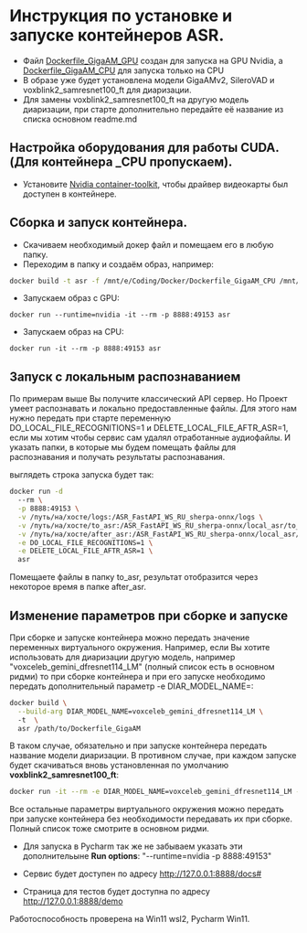 # Инструкция по установке и запуске контейнеров ASR.
- Файл [Dockerfile_GigaAM_GPU](Dockerfile_GigaAM_GPU) создан для запуска на GPU Nvidia, а [Dockerfile_GigaAM_CPU](Dockerfile_GigaAM_CPU) для запуска только на CPU
- В образе уже будет установлена модели GigaAMv2, SileroVAD и voxblink2_samresnet100_ft для диаризации.
- Для замены voxblink2_samresnet100_ft на другую модель диаризации, при старте дополнительно передайте её название из списка основном readme.md 

## Настройка оборудования для работы CUDA. (Для контейнера _CPU пропускаем).
- Установите [Nvidia container-toolkit](https://docs.nvidia.com/datacenter/cloud-native/container-toolkit/latest/install-guide.html), чтобы драйвер видеокарты был доступен в контейнере. 

## Сборка и запуск контейнера.
- Скачиваем необходимый докер файл и помещаем его в любую папку.
- Переходим в папку и создаём образ, например:
```bash
docker build -t asr -f /mnt/e/Coding/Docker/Dockerfile_GigaAM_CPU /mnt/e/Coding/Docker
```
 
- Запускаем образ c GPU:
```commandline
docker run --runtime=nvidia -it --rm -p 8888:49153 asr
```
- Запускаем образ на CPU:
```commandline
docker run -it --rm -p 8888:49153 asr
```

## Запуск с локальным распознаванием 
По примерам выше Вы получите классический API сервер.
Но Проект умеет распознавать и локально предоставленные файлы.
Для этого нам нужно передать при старте переменную DO_LOCAL_FILE_RECOGNITIONS=1 и DELETE_LOCAL_FILE_AFTR_ASR=1, если мы
хотим чтобы сервис сам удалял отработанные аудиофайлы. И указать папки, в которые мы будем помещать файлы для 
распознавания и получать результаты распознавания. 

выглядеть строка запуска будет так:

```bash
docker run -d 
  --rm \
  -p 8888:49153 \
  -v /путь/на/хосте/logs:/ASR_FastAPI_WS_RU_sherpa-onnx/logs \
  -v /путь/на/хосте/to_asr:/ASR_FastAPI_WS_RU_sherpa-onnx/local_asr/to_asr \
  -v /путь/на/хосте/after_asr:/ASR_FastAPI_WS_RU_sherpa-onnx/local_asr/after_asr \
  -e DO_LOCAL_FILE_RECOGNITIONS=1 \
  -e DELETE_LOCAL_FILE_AFTR_ASR=1 \
  asr

```
Помещаете файлы в папку to_asr, результат отобразится через некоторое время в папке after_asr.

## Изменение параметров при сборке и запуске
При сборке и запуске контейнера можно передать значение переменных виртуального окружения. Например, если Вы хотите 
использовать для диаризации другую модель, например "voxceleb_gemini_dfresnet114_LM" (полный список есть в основном ридми)
то при сборке контейнера и при его запуске необходимо передать дополнительный параметр -e DIAR_MODEL_NAME=:
```bash
docker build \
  --build-arg DIAR_MODEL_NAME=voxceleb_gemini_dfresnet114_LM \ 
  -t  \
  asr /path/to/Dockerfile_GigaAM
```
В таком случае, обязательно и при запуске контейнера передать название модели диаризации. В противном случае, при каждом 
запуске будет скачиваться вновь установленная по умолчанию **voxblink2_samresnet100_ft**:

```bash
docker run -it --rm -e DIAR_MODEL_NAME=voxceleb_gemini_dfresnet114_LM -p 8888:49153 asr
```
Все остальные параметры виртуального окружения можно передать при запуске контейнера без необходимости передавать их при сборке.
Полный список тоже смотрите в основном ридми.


- Для запуска в Pycharm так же не забываем указать эти дополнительыне  **Run options**:  "--runtime=nvidia -p 8888:49153"

- Сервис будет доступен по адресу http://127.0.0.1:8888/docs#
- Страница для тестов будет доступна по адресу http://127.0.0.1:8888/demo

Работоспособность проверена на Win11 wsl2, Pycharm Win11.